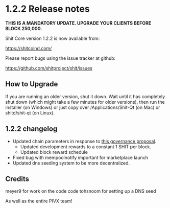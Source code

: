 1.2.2 Release notes
====================

**THIS IS A MANDATORY UPDATE. UPGRADE YOUR CLIENTS BEFORE BLOCK 250,000.**

Shit Core version 1.2.2 is now available from:

  https://shitcoind.com/

Please report bugs using the issue tracker at github:

  https://github.com/shitproject/shit/issues


How to Upgrade
--------------

If you are running an older version, shut it down. Wait until it has completely
shut down (which might take a few minutes for older versions), then run the
installer (on Windows) or just copy over /Applications/Shit-Qt (on Mac) or
shitd/shit-qt (on Linux).


1.2.2 changelog
----------------

- Updated chain parameters in response to [this governance proposal](https://forum.shitcoind.com/t/block-reward-extension/81).
  - Updated development rewards to a constant 1 SHIT per block.
  - Updated block reward schedule
- Fixed bug with mempoolnotify important for marketplace launch
- Updated dns seeding system to be more decentralized.


Credits
--------

meyer9 for work on the code code
tohsnoom for setting up a DNS seed

As well as the entire PIVX team!